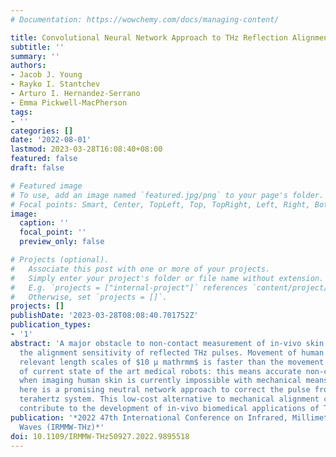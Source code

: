 ```yaml
---
# Documentation: https://wowchemy.com/docs/managing-content/

title: Convolutional Neural Network Approach to THz Reflection Alignment
subtitle: ''
summary: ''
authors:
- Jacob J. Young
- Rayko I. Stantchev
- Arturo I. Hernandez-Serrano
- Emma Pickwell-MacPherson
tags:
- ''
categories: []
date: '2022-08-01'
lastmod: 2023-03-28T16:08:40+08:00
featured: false
draft: false

# Featured image
# To use, add an image named `featured.jpg/png` to your page's folder.
# Focal points: Smart, Center, TopLeft, Top, TopRight, Left, Right, BottomLeft, Bottom, BottomRight.
image:
  caption: ''
  focal_point: ''
  preview_only: false

# Projects (optional).
#   Associate this post with one or more of your projects.
#   Simply enter your project's folder or file name without extension.
#   E.g. `projects = ["internal-project"]` references `content/project/deep-learning/index.md`.
#   Otherwise, set `projects = []`.
projects: []
publishDate: '2023-03-28T08:08:40.701752Z'
publication_types:
- '1'
abstract: 'A major obstacle to non-contact measurement of in-vivo skin samples is
  the alignment sensitivity of reflected THz pulses. Movement of human skin on the
  relevant length scales of $10 μ mathrmm$ is faster than the movement capabilities
  of current state of the art medical robots: this means accurate non-contact alignment
  when imaging human skin is currently impossible with mechanical means. Presented
  here is a promising neutral network approach to correct the pulse from a misaligned
  terahertz system. This low-cost alternative to mechanical alignment correction will
  contribute to the development of in-vivo biomedical applications of THz imaging.'
publication: '*2022 47th International Conference on Infrared, Millimeter and Terahertz
  Waves (IRMMW-THz)*'
doi: 10.1109/IRMMW-THz50927.2022.9895518
---
```


